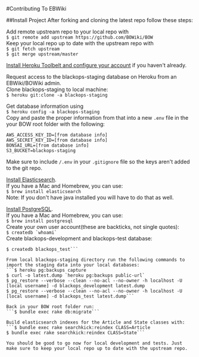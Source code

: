 #Contributing To EBWiki

##Install Project
After forking and cloning the latest repo follow these steps:

Add remote upstream repo to your local repo with     
```$ git remote add upstream https://github.com/BOWiki/BOW```   
Keep your local repo up to date with the upstream repo with     
```$ git fetch upstream```      
```$ git merge upstream/master```    

[Install Heroku Toolbelt and configure your account](https://devcenter.heroku.com/articles/getting-started-with-ruby#set-up) if you haven't already.  

Request access to the blackops-staging database on Heroku from an EBWiki/BOWiki admin.  
Clone blackops-staging to local machine:   
```$ heroku git:clone -a blackops-staging```

Get database information using    
```$ heroku config -a blackops-staging```    
Copy and paste the proper information from that into a new `.env` file in the your BOW root folder with the following:
```
AWS_ACCESS_KEY_ID=[from database info]
AWS_SECRET_KEY_ID=[from database info]
BONSAI_URL=[from database info]
S3_BUCKET=blackops-staging
```
Make sure to include `/.env` in your `.gitignore` file so the keys aren't added to the git repo.

[Install Elasticsearch](https://www.elastic.co/guide/en/elasticsearch/reference/current/setup.html).    
If you have a Mac and Homebrew, you can use:   
```$ brew install elasticsearch```    
Note: If you don't have java installed you will have to do that as well.  

[Install PostgreSQL](http://www.postgresql.org/download/).  
If you have a Mac and Homebrew, you can use:    
```$ brew install postgresql```    
Create your own user account(these are backticks, not single quotes):    
```$ createdb `whoami` ```    
Create blackops-development and blackops-test database:   
```$ createdb blackops_development
$ createdb blackops_test```

From local blackops-staging directory run the following commands to import the staging data into your local databases:     
```$ heroku pg:backups capture
$ curl -o latest.dump `heroku pg:backups public-url`
$ pg_restore --verbose --clean --no-acl --no-owner -h localhost -U [local username] -d blackops_development latest.dump
$ pg_restore --verbose --clean --no-acl --no-owner -h localhost -U [local username] -d blackops_test latest.dump```     

Back in your BOW root folder run:    
```$ bundle exec rake db:migrate```

Build elasticsearch indexes for the Article and State classes with:    
```$ bundle exec rake searchkick:reindex CLASS=Article
$ bundle exec rake searchkick:reindex CLASS=State```

You should be good to go now for local development and tests. Just make sure to keep your local repo up to date with the upstream repo.









